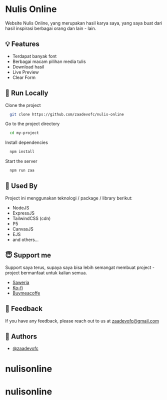 
# Nulis Online

Website Nulis Online, yang merupakan hasil karya saya, yang saya buat dari hasil inspirasi berbagai orang dan lain - lain. 


## 💡 Features

- Terdapat banyak font
- Berbagai macam pilihan media tulis
- Download hasil
- Live Preview
- Clear Form


## 🎨 Run Locally

Clone the project

```bash
  git clone https://github.com/zaadevofc/nulis-online
```

Go to the project directory

```bash
  cd my-project
```

Install dependencies

```bash
  npm install
```

Start the server

```bash
  npm run zaa
```


## 🎯 Used By

Project ini menggunakan teknologi / package / library berikut:

- NodeJS
- ExpressJS
- TailwindCSS (cdn)
- P5
- CanvasJS
- EJS
- and others... 


## 😇 Support me

Support saya terus, supaya saya bisa lebih semangat membuat project - project bermanfaat untuk kalian semua. 

- [Saweria](https://saweria.co/zaadevofc)
- [Ko-fi](https://ko-fi.com/zaadevofc) 
- [Buymeacoffe](https://www.buymeacoffee.com/zaadevofc)
## 💌 Feedback

If you have any feedback, please reach out to us at zaadevofc@gmail.com

## 🎩 Authors

- [@zaadevofc](https://github.com/zaadevofc)

# nulisonline
# nulisonline
